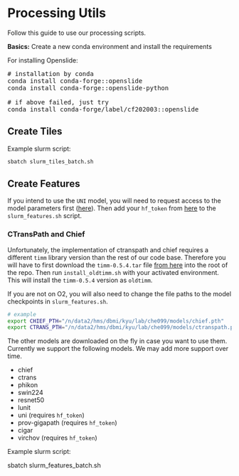 # Processing Utils

Follow this guide to use our processing scripts.

**Basics:** Create a new conda environment and install the requirements

For installing Openslide:

<pre class="c-mrkdwn__pre" data-stringify-type="pre"><div class="p-rich_text_block--no-overflow"># installation by conda
conda install conda-forge::openslide
conda install conda-forge::openslide-python

# if above failed, just try
conda install conda-forge/label/cf202003::openslide</div></pre>


## Create Tiles

Example slurm script:

```bash
sbatch slurm_tiles_batch.sh
```

## Create Features

If you intend to use the `UNI` model, you will need to request access to the model parameters first ([here](https://huggingface.co/MahmoodLab/UNI)). Then add your `hf_token` from [here](https://huggingface.co/settings/tokens) to the `slurm_features.sh` script.

### CTransPath and Chief

Unfortunately, the implementation of ctranspath and chief requires a different `timm` library version than the rest of our code base. Therefore you will have to first download the `timm-0.5.4.tar` file [from here](https://drive.google.com/file/d/1JV7aj9rKqGedXY1TdDfi3dP07022hcgZ/view?usp=sharing) into the root of the repo. Then run `install_oldtimm.sh` with your activated environment. This will install the `timm-0.5.4` version as `oldtimm`.

If you are not on O2, you will also need to change the file paths to the model checkpoints in `slurm_features.sh`.

```bash
# example
export CHIEF_PTH="/n/data2/hms/dbmi/kyu/lab/che099/models/chief.pth"
export CTRANS_PTH="/n/data2/hms/dbmi/kyu/lab/che099/models/ctranspath.pth"
```

The other models are downloaded on the fly in case you want to use them. Currently we support the following models. We may add more support over time.

- chief
- ctrans
- phikon
- swin224
- resnet50
- lunit
- uni (requires `hf_token`)
- prov-gigapath (requires `hf_token`)
- cigar
- virchov (requires `hf_token`)

Example slurm script:

sbatch slurm_features_batch.sh
